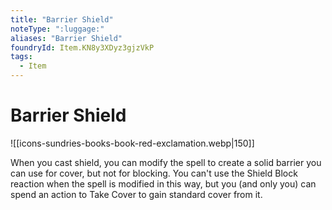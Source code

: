```yaml
---
title: "Barrier Shield"
noteType: ":luggage:"
aliases: "Barrier Shield"
foundryId: Item.KN8y3XDyz3gjzVkP
tags:
  - Item
---
```


# Barrier Shield
![[icons-sundries-books-book-red-exclamation.webp|150]]

When you cast shield, you can modify the spell to create a solid barrier you can use for cover, but not for blocking. You can't use the Shield Block reaction when the spell is modified in this way, but you (and only you) can spend an action to Take Cover to gain standard cover from it.
